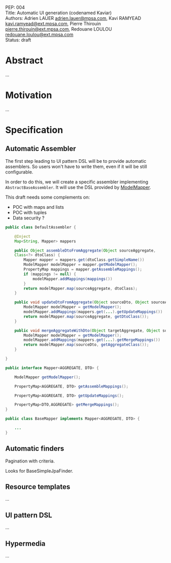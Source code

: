 PEP: 004  
Title: Automatic UI generation (codenamed Kaviar)  
Authors: Adrien LAUER <adrien.lauer@mpsa.com>, Kavi RAMYEAD <kavi.ramyead@ext.mpsa.com>, 
Pierre Thirouin <pierre.thirouin@ext.mpsa.com>, Redouane LOULOU <redouane.loulou@ext.mpsa.com>  
Status: draft  

# Abstract

...

# Motivation

...

# Specification


## Automatic Assembler

The first step leading to UI pattern DSL will be to provide automatic
assemblers. So users won't have to write them, even if it will be
still configurable.

In order to do this, we will create a specific assembler implementing
`AbstractBaseAssembler`. It will use the DSL provided by
[ModelMapper](http://modelmapper.org/).

This draft needs some complements on:
* POC with maps and lists
* POC with tuples
* Data security ?

```java
public class DefaultAssembler {

    @Inject
    Map<String, Mapper> mappers

    public Object assembleDtoFromAggregate(Object sourceAggregate,
    Class<?> dtoClass) {
        Mapper mapper = mappers.get(dtoClass.getSimpleName())
        ModelMapper modelMapper = mapper.getModelMapper();
        PropertyMap mappings = mapper.getAssembleMappings();
        if (mappings != null) {
            modelMapper.addMappings(mappings())
        }
        return modelMapper.map(sourceAggregate, dtoClass);
    }

    public void updateDtoFromAggregate(Object sourceDto, Object sourceAggregate) {
        ModelMapper modelMapper = getModelMapper();
        modelMapper.addMappings(mappers.get(...).getUpdateMappings())
        return modelMapper.map(sourceAggregate, getDtoClass());
    }

    public void mergeAggregateWithDto(Object targetAggregate, Object sourceDto) {
        ModelMapper modelMapper = getModelMapper();
        modelMapper.addMappings(mappers.get(...).getMergeMappings())
        return modelMapper.map(sourceDto, getAggregateClass());
    }

}
```

```java
public interface Mapper<AGGREGATE, DTO> {

    ModelMapper getModelMapper();

    PropertyMap<AGGREGATE, DTO> getAssembleMappings();

    PropertyMap<AGGREGATE, DTO> getUpdateMappings();

    PropertyMap<DTO,AGGREGATE> getMergeMappings();
}
```

```java
public class BaseMapper implements Mapper<AGGREGATE, DTO> {

    ...
}
```

## Automatic finders

Pagination with criteria.

Looks for BaseSimpleJpaFinder.

## Resource templates

...

## UI pattern DSL

...

## Hypermedia

...

 
